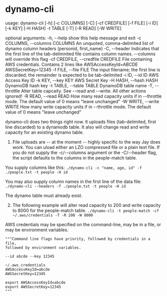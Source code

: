 dynamo-cli
==========

usage: dynamo-cli [-h] [-c COLUMNS] [-C] [-cf CREDFILE] [-f FILE] [-i ID]
                  [-k KEY] [-H HASH] -t TABLE [-T] [-R READ] [-W WRITE]

optional arguments:
  -h, --help            show this help message and exit
  -c COLUMNS, --columns COLUMNS
                        An unquoted, comma-delimited list of dynamo column
                        headers (personid, first_name)
  -C, --header          Indicates that the first line of the tab-delimnited
                        file contains column names. --columns will override
                        this flag
  -cf CREDFILE, --credfile CREDFILE
                        File containing AWS credentials. Contains 2 lines like
                        AWSAccessKeyId=ABCDE AWSSecretKey=12345
  -f FILE, --file FILE  The input filename; the first line is discarded; the
                        remainder is expected to be tab-delimited
  -i ID, --id ID        AWS Access Key ID
  -k KEY, --key KEY     AWS Secret Key
  -H HASH, --hash HASH  DynamoDB hash key
  -t TABLE, --table TABLE
                        DynamoDB table name
  -T, --throttle        Alter table capcaity. See --read and --write. All
                        other actions ignored!
  -R READ, --read READ  How many read capacity units if in --throttle mode.
                        The default value of 0 means "leave unchanged"
  -W WRITE, --write WRITE
                        How many write capacity units if in --throttle mode.
                        The default value of 0 means "leave unchanged"

dynamo-cli does two things right now. It uploads files (tab-delimited, first line discarded) to a dynamodb table.
It also will change read and write capacity for an existing dynamo table.

1. File uploads are -- at the moment -- highly specific to the way Jay does work. You can uload either an LZO compressed file or a plain text file.
If you do not supply the -c/--columns argument or the -C/--header flag, the script defaults to the columns in the people-match table.

You supply columns like this:
```./dynamo-cli -c "name, age, id" -f ./people.txt -t people -H id```

You may also supply column names in the first line of the data file:
```./dynamo-cli --headers -f ./people.txt -t people -H id```

The dynamo table must already exist.

2. The following example will alter read capacity to 200 and write capacity to 8000 for the people-match table.
```./dynamo-cli -t people-match -cf ~/.aws/credentials -T -R 200 -W 8000```

AWS credentials may be specified on the command-line, may be in a file, or may be environment variables.

    """Command line flags have priority, followed by credentials in a file,
    followed by environment variables.

    --id abcde --key 12345

    ~/.aws_credentials
    AWSAccessKeyId=abcde
    AWSSecretKey=12345

    export AWSAccessKeyId=abcde
    export AWSSecretKey=12345
    """
